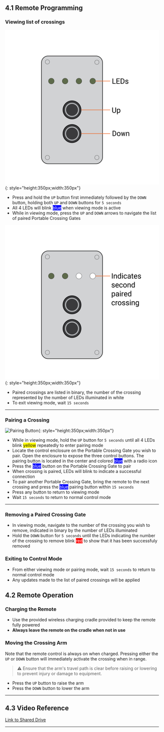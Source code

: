 ## 4.1 Remote Programming

### Viewing list of crossings

![Portable Crossing Gate Remote](assets/Remote-01.png){: style="height:350px;width:350px"}

* Press and hold the ``UP`` button first immediately followed by the ``DOWN`` button, holding both ``UP`` and ``DOWN`` buttons for ``5 seconds``
* All 4 LEDs will blink <span style="background-color:rgb(0, 0, 255)"><span style="color:white;">blue</span></span> when viewing mode is active
* While in viewing mode, press the ``UP`` and ``DOWN`` arrows to navigate the list of paired Portable Crossing Gates

![List of Crossings](assets/Remote_03-01.png){: style="height:350px;width:350px"}

* Paired crossings are listed in binary, the number of the crossing represented by the number of LEDs illuminated in white
* To exit viewing mode, wait ``15 seconds``

---

### Pairing a Crossing

![Pairing Button](assets/Remote_02.png){: style="height:350px;width:350px"}

* While in viewing mode, hold the ``UP`` button for ``5 seconds`` until all 4 LEDs blink <span style="background-color:rgb(255, 251, 0)">yellow</span> repeatedly to enter pairing mode
* Locate the control enclosure on the Portable Crossing Gate you wish to pair. Open the enclosure to expose the three control buttons. The pairing button is located in the center and colored <span style="background-color:rgb(0, 0, 255)"><span style="color:white;">blue</span></span> with a radio icon
* Press the <span style="background-color:rgb(0, 0, 255)"><span style="color:white;">blue</span></span> button on the Portable Crossing Gate to pair
* When crossing is paired, LEDs will blink to indicate a successful connection
* To pair another Portable Crossing Gate, bring the remote to the next crossing and press the <span style="background-color:rgb(0, 0, 255)"><span style="color:white;">blue</span></span> pairing button within ``15 seconds``
* Press any button to return to viewing mode
* Wait ``15 seconds`` to return to normal control mode
---

### Removing a Paired Crossing Gate

* In viewing mode, navigate to the number of the crossing you wish to remove, indicated in binary by the number of LEDs illuminated
* Hold the ``DOWN`` button for ``5 seconds`` until the LEDs indicating the number of the crossing to remove blink <span style="background-color:rgb(255, 0, 0)"><span style="color:white;">red</span></span> to show that it has been successfuly removed

### Exiting to Control Mode

* From either viewing mode or pairing mode, wait ``15 seconds`` to return to normal control mode
* Any updates made to the list of paired crossings will be applied

## 4.2 Remote Operation

### Charging the Remote

* Use the provided wireless charging cradle provided to keep the remote fully powered
* **Always leave the remote on the cradle when not in use**
  
### Moving the Crossing Arm

Note that the remote control is always on when charged. Pressing either the ``UP`` or ``DOWN`` button will immediately activate the crossing when in range.

> ⚠️ Ensure that the arm's travel path is clear before raising or lowering to prevent injury or damage to equipment.

* Press the ``UP`` button to raise the arm
* Press the ``DOWN`` button to lower the arm

---

## 4.3 Video Reference

[Link to Shared Drive](https://drive.google.com/drive/folders/1m8iu9sO9QyP0LjTphAF3QGKxYsJJ6iOA?usp=drive_link)

---
